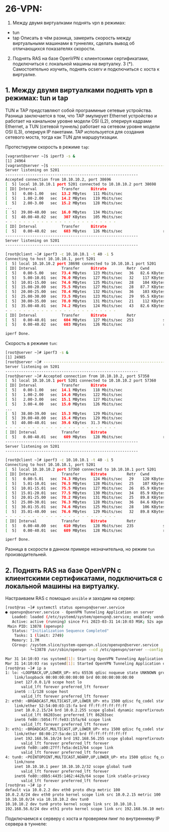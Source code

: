 # 26-VPN:
1. Между двумя виртуалками поднять vpn в режимах:
- tun
- tap
Описать в чём разница, замерить скорость между виртуальными машинами в туннелях, сделать вывод об отличающихся показателях скорости.
2. Поднять RAS на базе OpenVPN с клиентскими сертификатами, подключиться с локальной машины на виртуалку.
3 (*). Самостоятельно изучить, поднять ocserv и подключиться с хоста к виртуалке.



## 1. Между двумя виртуалками поднять vpn в режимах: tun и  tap

TUN и TAP представляют собой программные сетевые устройства. Разница заключается в том, что TAP эмулирует Ethernet устройство и работает на канальном уровне модели OSI (L2), оперируя кадрами Ethernet, а TUN (сетевой туннель) работает на сетевом уровне модели OSI (L3), оперируя IP пакетами. TAP используется для создания сетевого моста, тогда как TUN для маршрутизации. 

Протестируем скорость в режиме `tap`:
```bash
[vagrant@server ~]$ iperf3 -s &
[1] 24964
[vagrant@server ~]$ -----------------------------------------------------------
Server listening on 5201
-----------------------------------------------------------
Accepted connection from 10.10.10.2, port 38696
[  5] local 10.10.10.1 port 5201 connected to 10.10.10.2 port 38698
[ ID] Interval           Transfer     Bitrate
[  5]   0.00-1.00   sec  13.2 MBytes   111 Mbits/sec                  
[  5]   1.00-2.00   sec  14.2 MBytes   119 Mbits/sec                  
[  5]   2.00-3.00   sec  15.2 MBytes   128 Mbits/sec                  
...                
[  5]  39.00-40.00  sec  16.0 MBytes   134 Mbits/sec                  
[  5]  40.00-40.02  sec   307 KBytes   105 Mbits/sec                  
- - - - - - - - - - - - - - - - - - - - - - - - -
[ ID] Interval           Transfer     Bitrate
[  5]   0.00-40.02  sec   603 MBytes   126 Mbits/sec                  receiver
-----------------------------------------------------------
Server listening on 5201
-----------------------------------------------------------
```

```bash
[root@client ~]# iperf3 -c 10.10.10.1 -t 40 -i 5
Connecting to host 10.10.10.1, port 5201
[  5] local 10.10.10.2 port 38698 connected to 10.10.10.1 port 5201
[ ID] Interval           Transfer     Bitrate         Retr  Cwnd
[  5]   0.00-5.00   sec  73.4 MBytes   123 Mbits/sec   36   82.6 KBytes       
[  5]   5.00-10.01  sec  76.0 MBytes   127 Mbits/sec   32    117 KBytes       
[  5]  10.01-15.00  sec  74.6 MBytes   125 Mbits/sec   28    104 KBytes       
[  5]  15.00-20.00  sec  75.5 MBytes   127 Mbits/sec   28   87.7 KBytes       
[  5]  20.00-25.00  sec  78.4 MBytes   132 Mbits/sec   36    103 KBytes       
[  5]  25.00-30.00  sec  73.5 MBytes   123 Mbits/sec   29   95.5 KBytes       
[  5]  30.00-35.00  sec  78.0 MBytes   131 Mbits/sec   21    112 KBytes       
[  5]  35.00-40.01  sec  74.2 MBytes   124 Mbits/sec   43   82.6 KBytes       
- - - - - - - - - - - - - - - - - - - - - - - - -
[ ID] Interval           Transfer     Bitrate         Retr
[  5]   0.00-40.01  sec   604 MBytes   127 Mbits/sec  253             sender
[  5]   0.00-40.02  sec   603 MBytes   126 Mbits/sec                  receiver

iperf Done.
```
Скорость в режиме `tun`:
```bash
[root@server ~]# iperf3 -s &
[1] 24985
[root@server ~]# -----------------------------------------------------------
Server listening on 5201
-----------------------------------------------------------
[root@server ~]# Accepted connection from 10.10.10.2, port 57358
[  5] local 10.10.10.1 port 5201 connected to 10.10.10.2 port 57360
[ ID] Interval           Transfer     Bitrate
[  5]   0.00-1.00   sec  14.1 MBytes   118 Mbits/sec                  
[  5]   1.00-2.00   sec  14.6 MBytes   122 Mbits/sec                  
[  5]   2.00-3.00   sec  15.1 MBytes   127 Mbits/sec                  
[  5]   3.00-4.00   sec  15.0 MBytes   126 Mbits/sec                  
...              
[  5]  38.00-39.00  sec  15.3 MBytes   129 Mbits/sec                  
[  5]  39.00-40.00  sec  15.4 MBytes   129 Mbits/sec                  
[  5]  40.00-40.01  sec  39.6 KBytes  31.3 Mbits/sec                  
- - - - - - - - - - - - - - - - - - - - - - - - -
[ ID] Interval           Transfer     Bitrate
[  5]   0.00-40.01  sec   609 MBytes   128 Mbits/sec                  receiver
-----------------------------------------------------------
Server listening on 5201
-----------------------------------------------------------
```
```bash
[root@client ~]# iperf3 -c 10.10.10.1 -t 40 -i 5
Connecting to host 10.10.10.1, port 5201
[  5] local 10.10.10.2 port 57360 connected to 10.10.10.1 port 5201
[ ID] Interval           Transfer     Bitrate         Retr  Cwnd
[  5]   0.00-5.01   sec  74.3 MBytes   124 Mbits/sec   29    120 KBytes       
[  5]   5.01-10.01  sec  76.5 MBytes   128 Mbits/sec   25    107 KBytes       
[  5]  10.01-15.01  sec  75.5 MBytes   127 Mbits/sec   26   85.9 KBytes       
[  5]  15.01-20.01  sec  77.5 MBytes   130 Mbits/sec   34   85.9 KBytes       
[  5]  20.01-25.00  sec  78.2 MBytes   131 Mbits/sec   25   89.8 KBytes       
[  5]  25.00-30.01  sec  76.3 MBytes   128 Mbits/sec   36   84.6 KBytes       
[  5]  30.01-35.01  sec  74.6 MBytes   125 Mbits/sec   28    106 KBytes       
[  5]  35.01-40.00  sec  76.6 MBytes   129 Mbits/sec   32   89.8 KBytes       
- - - - - - - - - - - - - - - - - - - - - - - - -
[ ID] Interval           Transfer     Bitrate         Retr
[  5]   0.00-40.00  sec   610 MBytes   128 Mbits/sec  235             sender
[  5]   0.00-40.01  sec   609 MBytes   128 Mbits/sec                  receiver

iperf Done.
```
Разница в скорости в данном примере незначительна, но режим `tun` производительней.

## 2. Поднять RAS на базе OpenVPN с клиентскими сертификатами, подключиться с локальной машины на виртуалку.

Настраиваем RAS с помощью `ansible` и заходим на сервер:

```bash
[root@ras ~]# systemctl status openvpn@server.service 
● openvpn@server.service - OpenVPN Tunneling Application on server
   Loaded: loaded (/etc/systemd/system/openvpn@.service; enabled; vendor preset: disabled)
   Active: active (running) since Fri 2023-03-31 14:10:03 MSK; 52s ago
 Main PID: 13878 (openvpn)
   Status: "Initialization Sequence Completed"
    Tasks: 1 (limit: 2749)
   Memory: 1.7M
   CGroup: /system.slice/system-openvpn.slice/openvpn@server.service
           └─13878 /usr/sbin/openvpn --cd /etc/openvpn/server --config server.conf

Mar 31 14:10:03 ras systemd[1]: Starting OpenVPN Tunneling Application on server...
Mar 31 14:10:03 ras systemd[1]: Started OpenVPN Tunneling Application on server.
[root@ras ~]# ip a
1: lo: <LOOPBACK,UP,LOWER_UP> mtu 65536 qdisc noqueue state UNKNOWN group default qlen 1000
    link/loopback 00:00:00:00:00:00 brd 00:00:00:00:00:00
    inet 127.0.0.1/8 scope host lo
       valid_lft forever preferred_lft forever
    inet6 ::1/128 scope host 
       valid_lft forever preferred_lft forever
2: eth0: <BROADCAST,MULTICAST,UP,LOWER_UP> mtu 1500 qdisc fq_codel state UP group default qlen 1000
    link/ether 52:54:00:03:15:fa brd ff:ff:ff:ff:ff:ff
    inet 10.0.2.15/24 brd 10.0.2.255 scope global dynamic noprefixroute eth0
       valid_lft 86203sec preferred_lft 86203sec
    inet6 fe80::5054:ff:fe03:15fa/64 scope link 
       valid_lft forever preferred_lft forever
3: eth1: <BROADCAST,MULTICAST,UP,LOWER_UP> mtu 1500 qdisc fq_codel state UP group default qlen 1000
    link/ether 08:00:27:5a:de:13 brd ff:ff:ff:ff:ff:ff
    inet 192.168.56.10/24 brd 192.168.56.255 scope global noprefixroute eth1
       valid_lft forever preferred_lft forever
    inet6 fe80::a00:27ff:fe5a:de13/64 scope link 
       valid_lft forever preferred_lft forever
4: tun0: <POINTOPOINT,MULTICAST,NOARP,UP,LOWER_UP> mtu 1500 qdisc fq_codel state UNKNOWN group default qlen 100
    link/none 
    inet 10.10.10.1 peer 10.10.10.2/32 scope global tun0
       valid_lft forever preferred_lft forever
    inet6 fe80::d8b5:4435:1462:442b/64 scope link stable-privacy 
       valid_lft forever preferred_lft forever
[root@ras ~]# ip r
default via 10.0.2.2 dev eth0 proto dhcp metric 100 
10.0.2.0/24 dev eth0 proto kernel scope link src 10.0.2.15 metric 100 
10.10.10.0/24 via 10.10.10.2 dev tun0 
10.10.10.2 dev tun0 proto kernel scope link src 10.10.10.1 
192.168.56.0/24 dev eth1 proto kernel scope link src 192.168.56.10 metric 101 

```

Подключаемся к серверу с хоста и проверяем пинг по внутреннему IP сервера в туннеле:

```bash

```
